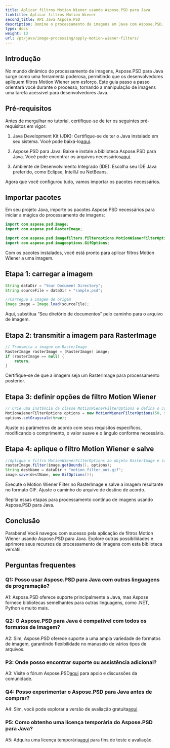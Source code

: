 ```yaml
---
title: Aplicar filtros Motion Wiener usando Aspose.PSD para Java
linktitle: Aplicar filtros Motion Wiener
second_title: API Java Aspose.PSD
description: Domine o processamento de imagens em Java com Aspose.PSD. Aplique filtros Motion Wiener sem esforço usando nosso guia passo a passo.
type: docs
weight: 13
url: /pt/java/image-processing/apply-motion-wiener-filters/
---
```

## Introdução

No mundo dinâmico do processamento de imagens, Aspose.PSD para Java surge como uma ferramenta poderosa, permitindo que os desenvolvedores apliquem filtros Motion Wiener sem esforço. Este guia passo a passo orientará você durante o processo, tornando a manipulação de imagens uma tarefa acessível para desenvolvedores Java.

## Pré-requisitos

Antes de mergulhar no tutorial, certifique-se de ter os seguintes pré-requisitos em vigor:

1.  Java Development Kit (JDK): Certifique-se de ter o Java instalado em seu sistema. Você pode baixá-lo[aqui](https://www.oracle.com/java/technologies/javase-downloads.html).

2.  Aspose.PSD para Java: Baixe e instale a biblioteca Aspose.PSD para Java. Você pode encontrar os arquivos necessários[aqui](https://releases.aspose.com/psd/java/).

3. Ambiente de Desenvolvimento Integrado (IDE): Escolha seu IDE Java preferido, como Eclipse, IntelliJ ou NetBeans.

Agora que você configurou tudo, vamos importar os pacotes necessários.

## Importar pacotes

Em seu projeto Java, importe os pacotes Aspose.PSD necessários para iniciar a mágica do processamento de imagens:

```java
import com.aspose.psd.Image;
import com.aspose.psd.RasterImage;

import com.aspose.psd.imagefilters.filteroptions.MotionWienerFilterOptions;
import com.aspose.psd.imageoptions.GifOptions;
```

Com os pacotes instalados, você está pronto para aplicar filtros Motion Wiener a uma imagem.

## Etapa 1: carregar a imagem

```java
String dataDir = "Your Document Directory";
String sourceFile = dataDir + "sample.psd";

//Carregue a imagem de origem
Image image = Image.load(sourceFile);
```

Aqui, substitua “Seu diretório de documentos” pelo caminho para o arquivo de imagem.

## Etapa 2: transmitir a imagem para RasterImage

```java
// Transmita a imagem em RasterImage
RasterImage rasterImage = (RasterImage) image;
if (rasterImage == null) {
    return;
}
```

Certifique-se de que a imagem seja um RasterImage para processamento posterior.

## Etapa 3: definir opções de filtro Motion Wiener

```java
// Crie uma instância da classe MotionWienerFilterOptions e defina o comprimento, o valor suave e o ângulo.
MotionWienerFilterOptions options = new MotionWienerFilterOptions(50, 9, 90);
options.setGrayscale(true);
```

Ajuste os parâmetros de acordo com seus requisitos específicos, modificando o comprimento, o valor suave e o ângulo conforme necessário.

## Etapa 4: aplique o filtro Motion Wiener e salve

```java
//Aplique o filtro MotionWienerFilterOptions ao objeto RasterImage e salve a imagem resultante
rasterImage.filter(image.getBounds(), options);
String destName = dataDir + "motion_filter_out.gif";
image.save(destName, new GifOptions());
```

Execute o Motion Wiener Filter no RasterImage e salve a imagem resultante no formato GIF. Ajuste o caminho do arquivo de destino de acordo.

Repita essas etapas para processamento contínuo de imagens usando Aspose.PSD para Java.

## Conclusão

Parabéns! Você navegou com sucesso pela aplicação de filtros Motion Wiener usando Aspose.PSD para Java. Explore outras possibilidades e aprimore seus recursos de processamento de imagens com esta biblioteca versátil.

## Perguntas frequentes

### Q1: Posso usar Aspose.PSD para Java com outras linguagens de programação?

A1: Aspose.PSD oferece suporte principalmente a Java, mas Aspose fornece bibliotecas semelhantes para outras linguagens, como .NET, Python e muito mais.

### Q2: O Aspose.PSD para Java é compatível com todos os formatos de imagem?

A2: Sim, Aspose.PSD oferece suporte a uma ampla variedade de formatos de imagem, garantindo flexibilidade no manuseio de vários tipos de arquivos.

### P3: Onde posso encontrar suporte ou assistência adicional?

 A3: Visite o fórum Aspose.PSD[aqui](https://forum.aspose.com/c/psd/34) para apoio e discussões da comunidade.

### Q4: Posso experimentar o Aspose.PSD para Java antes de comprar?

 A4: Sim, você pode explorar a versão de avaliação gratuita[aqui](https://releases.aspose.com/).

### P5: Como obtenho uma licença temporária do Aspose.PSD para Java?

A5: Adquira uma licença temporária[aqui](https://purchase.aspose.com/temporary-license/) para fins de teste e avaliação.